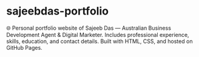 # sajeebdas-portfolio
🌐 Personal portfolio website of Sajeeb Das — Australian Business Development Agent &amp; Digital Marketer. Includes professional experience, skills, education, and contact details. Built with HTML, CSS, and hosted on GitHub Pages.
